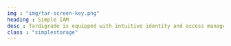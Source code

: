 ```yaml
---
img : "img/tar-screen-key.png"
heading : Simple IAM
desc : Tardigrade is equipped with intuitive identity and access management tools that streamline data sharing and permissions.
class : "simplestorage"
---
```

